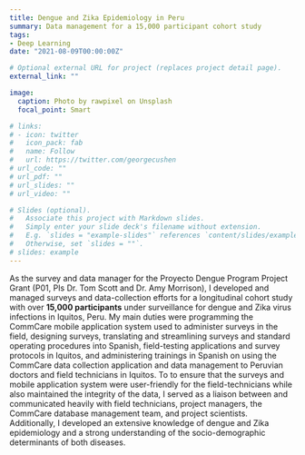 ```yaml
---
title: Dengue and Zika Epidemiology in Peru
summary: Data management for a 15,000 participant cohort study
tags:
- Deep Learning
date: "2021-08-09T00:00:00Z"

# Optional external URL for project (replaces project detail page).
external_link: ""

image:
  caption: Photo by rawpixel on Unsplash
  focal_point: Smart

# links:
# - icon: twitter
#   icon_pack: fab
#   name: Follow
#   url: https://twitter.com/georgecushen
# url_code: ""
# url_pdf: ""
# url_slides: ""
# url_video: ""

# Slides (optional).
#   Associate this project with Markdown slides.
#   Simply enter your slide deck's filename without extension.
#   E.g. `slides = "example-slides"` references `content/slides/example-slides.md`.
#   Otherwise, set `slides = ""`.
# slides: example
---
```


As the survey and data manager for the Proyecto Dengue Program Project Grant (P01, PIs Dr. Tom Scott and Dr. Amy Morrison), I developed and managed surveys and data-collection efforts for a longitudinal cohort study with over **15,000 participants** under surveillance for dengue and Zika virus infections in Iquitos, Peru. My main duties were programming the CommCare mobile application system used to administer surveys in the field, designing surveys, translating and streamlining surveys and standard operating procedures into Spanish, field-testing applications and survey protocols in Iquitos, and administering trainings in Spanish on using the CommCare data collection application and data management to Peruvian doctors and field technicians in Iquitos. To to ensure that the surveys and mobile application system were user-friendly for the field-technicians while also maintained the integrity of the data, I served as a liaison between and communicated heavily with field technicians, project managers, the CommCare database management team, and project scientists. Additionally, I developed an extensive knowledge of dengue and Zika epidemiology and a strong understanding of the socio-demographic determinants of both diseases.
